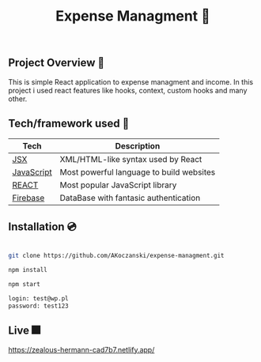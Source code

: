 <h1 align="center">
Expense Managment 💼
</h1>

<br />

## Project Overview 🎨

This is simple React application to expense managment and income. In this project i used react features like hooks, context, custom hooks and many other.

## Tech/framework used 🧰

| Tech                                                                  | Description                              |
| --------------------------------------------------------------------- | ---------------------------------------- |
| [JSX](https://pl.reactjs.org/docs/introducing-jsx.html)               | XML/HTML-like syntax used by React       |
| [JavaScript](https://www.javascript.com)                              | Most powerful language to build websites |
| [REACT](https://reactjs.org/)                                         | Most popular JavaScript library          |
| [Firebase](https://firebase.google.com/docs/reference/rest/database)  | DataBase with fantasic authentication    |


## Installation 💿

```bash

git clone https://github.com/AKoczanski/expense-managment.git

npm install

npm start

login: test@wp.pl
password: test123

```

## Live 🎆
https://zealous-hermann-cad7b7.netlify.app/
